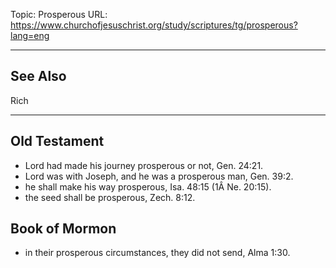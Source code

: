Topic: Prosperous
URL: https://www.churchofjesuschrist.org/study/scriptures/tg/prosperous?lang=eng

---

## See Also

Rich

---

## Old Testament

- Lord had made his journey prosperous or not, Gen. 24:21.
- Lord was with Joseph, and he was a prosperous man, Gen. 39:2.
- he shall make his way prosperous, Isa. 48:15 (1Â Ne. 20:15).
- the seed shall be prosperous, Zech. 8:12.

## Book of Mormon

- in their prosperous circumstances, they did not send, Alma 1:30.

